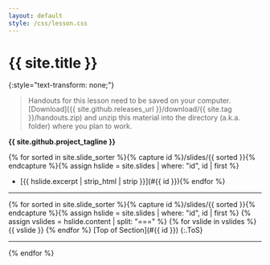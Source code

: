 ```yaml
---
layout: default
style: /css/lesson.css
---
```


# {{ site.title }}
{:style="text-transform: none;"}

> Handouts for this lesson need to be saved on your computer. [Download]({{ site.github.releases_url }}/download/{{ site.tag }}/handouts.zip) and unzip this material into the directory (a.k.a. folder) where you plan to work.

**{{ site.github.project_tagline }}**

{% for sorted in site.slide_sorter %}{% capture id %}/slides/{{ sorted }}{% endcapture %}{% assign hslide = site.slides | where: "id", id | first %}
- [{{ hslide.excerpt | strip_html | strip }}](#{{ id }}){% endfor %}

---

{% for sorted in site.slide_sorter %}{% capture id %}/slides/{{ sorted }}{% endcapture %}{% assign hslide = site.slides | where: "id", id | first %}
<a name="{{ id }}"></a>
{% assign vslides = hslide.content | split: "===" %}
{% for vslide in vslides %}
{{ vslide }}
{% endfor %}
[Top of Section](#{{ id }})
{:.ToS}
  
---
{% endfor %}
